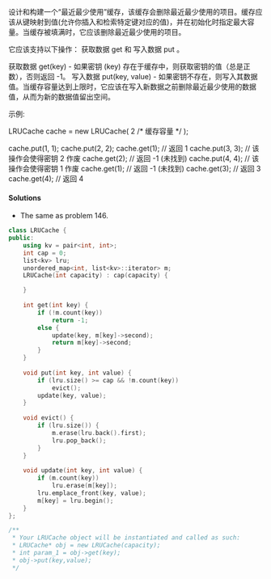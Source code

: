 设计和构建一个“最近最少使用”缓存，该缓存会删除最近最少使用的项目。缓存应该从键映射到值(允许你插入和检索特定键对应的值)，并在初始化时指定最大容量。当缓存被填满时，它应该删除最近最少使用的项目。

它应该支持以下操作： 获取数据 get 和 写入数据 put 。

获取数据 get(key) - 如果密钥 (key) 存在于缓存中，则获取密钥的值（总是正数），否则返回 -1。
写入数据 put(key, value) - 如果密钥不存在，则写入其数据值。当缓存容量达到上限时，它应该在写入新数据之前删除最近最少使用的数据值，从而为新的数据值留出空间。

示例:

LRUCache cache = new LRUCache( 2 /* 缓存容量 */ );

cache.put(1, 1);
cache.put(2, 2);
cache.get(1);       // 返回  1
cache.put(3, 3);    // 该操作会使得密钥 2 作废
cache.get(2);       // 返回 -1 (未找到)
cache.put(4, 4);    // 该操作会使得密钥 1 作废
cache.get(1);       // 返回 -1 (未找到)
cache.get(3);       // 返回  3
cache.get(4);       // 返回  4


#### Solutions

- The same as problem 146.

```cpp
class LRUCache {
public:
    using kv = pair<int, int>;
    int cap = 0;
    list<kv> lru;
    unordered_map<int, list<kv>::iterator> m;
    LRUCache(int capacity) : cap(capacity) {

    }
    
    int get(int key) {
        if (!m.count(key))
            return -1;
        else {
            update(key, m[key]->second);
            return m[key]->second;
        }
    }
    
    void put(int key, int value) {
        if (lru.size() >= cap && !m.count(key))
            evict();
        update(key, value);
    }
    
    void evict() {
        if (lru.size()) {
            m.erase(lru.back().first);
            lru.pop_back();
        }
    }
    
    void update(int key, int value) {
        if (m.count(key))
            lru.erase(m[key]);
        lru.emplace_front(key, value);
        m[key] = lru.begin();
    }
};

/**
 * Your LRUCache object will be instantiated and called as such:
 * LRUCache* obj = new LRUCache(capacity);
 * int param_1 = obj->get(key);
 * obj->put(key,value);
 */

```